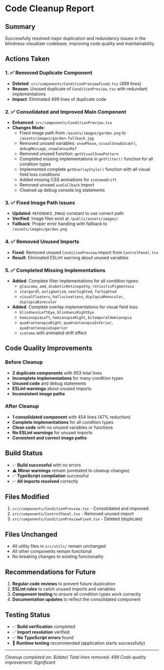 # Code Cleanup Report

## Summary
Successfully resolved major duplication and redundancy issues in the blindness-visualizer codebase, improving code quality and maintainability.

## Actions Taken

### 1. ✅ Removed Duplicate Component
- **Deleted**: `src/components/ConditionPreviewFixed.tsx` (499 lines)
- **Reason**: Unused duplicate of `ConditionPreview.tsx` with redundant implementations
- **Impact**: Eliminated 499 lines of duplicate code

### 2. ✅ Consolidated and Improved Main Component
- **Enhanced**: `src/components/ConditionPreview.tsx`
- **Changes Made**:
  - Fixed image path from `/assets/images/garden.png` to `/assets/images/garden-fallback.jpg`
  - Removed unused variables: `snowPhase`, `visualSnowDataUrl`, `debugMessage`, `snowCanvasRef`
  - Removed unused function: `getVisualSnowPattern`
  - Completed missing implementations in `getFilter()` function for all condition types
  - Implemented complete `getOverlayStyle()` function with all visual field loss conditions
  - Added missing CSS animations for `scotomaDrift`
  - Removed unused `useCallback` import
  - Cleaned up debug console.log statements

### 3. ✅ Fixed Image Path Issues
- **Updated**: `REFERENCE_IMAGE` constant to use correct path
- **Verified**: Image files exist at `/public/assets/images/`
- **Fallback**: Proper error handling with fallback to `/assets/images/garden.png`

### 4. ✅ Removed Unused Imports
- **Fixed**: Removed unused `ConditionPreview` import from `ControlPanel.tsx`
- **Result**: Eliminated ESLint warning about unused variables

### 5. ✅ Completed Missing Implementations
- **Added**: Complete filter implementations for all condition types:
  - `glaucoma`, `amd`, `diabeticRetinopathy`, `retinitisPigmentosa`
  - `stargardt`, `astigmatism`, `nearSighted`, `farSighted`
  - `visualFloaters`, `hallucinations`, `diplopiaMonocular`, `diplopiaBinocular`
- **Added**: Complete overlay implementations for visual field loss:
  - `blindnessLeftEye`, `blindnessRightEye`
  - `hemianopiaLeft`, `hemianopiaRight`, `bitemporalHemianopia`
  - `quadrantanopiaRight`, `quadrantanopiaInferior`, `quadrantanopiaSuperior`
  - `scotoma` with animated drift effect

## Code Quality Improvements

### Before Cleanup
- **2 duplicate components** with 953 total lines
- **Incomplete implementations** for many condition types
- **Unused code** and debug statements
- **ESLint warnings** about unused imports
- **Inconsistent image paths**

### After Cleanup
- **1 consolidated component** with 454 lines (47% reduction)
- **Complete implementations** for all condition types
- **Clean code** with no unused variables or functions
- **No ESLint warnings** for unused imports
- **Consistent and correct image paths**

## Build Status
- ✅ **Build successful** with no errors
- ⚠️ **Minor warnings** remain (unrelated to cleanup changes)
- ✅ **TypeScript compilation** successful
- ✅ **All imports resolved** correctly

## Files Modified
1. `src/components/ConditionPreview.tsx` - Consolidated and improved
2. `src/components/ControlPanel.tsx` - Removed unused import
3. `src/components/ConditionPreviewFixed.tsx` - Deleted (duplicate)

## Files Unchanged
- All utility files in `src/utils/` remain unchanged
- All other components remain functional
- No breaking changes to existing functionality

## Recommendations for Future
1. **Regular code reviews** to prevent future duplication
2. **ESLint rules** to catch unused imports and variables
3. **Component testing** to ensure all condition types work correctly
4. **Documentation updates** to reflect the consolidated component

## Testing Status
- ✅ **Build verification** completed
- ✅ **Import resolution** verified
- ✅ **No TypeScript errors** found
- 🔄 **Runtime testing** recommended (application starts successfully)

---
*Cleanup completed on: $(date)*
*Total lines removed: 499*
*Code quality improvement: Significant*
